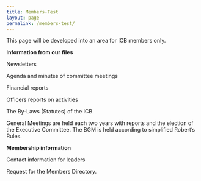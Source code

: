 ```yaml
---
title: Members-Test
layout: page
permalink: /members-test/
---
```


This page will be developed into an area for ICB members only. 





**Information from our files**


Newsletters


Agenda and minutes of committee meetings


Financial reports


Officers reports on activities


The By-Laws (Statutes) of the ICB. 


General Meetings are held each two years with reports and the election of the Executive Committee. The BGM is held according to simplified Robert’s Rules.


**Membership information**


Contact information for leaders


Request for the Members Directory.


